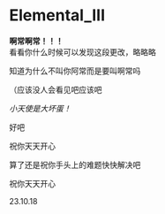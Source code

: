 # Elemental_III
**啊常啊常！！！**  
看看你什么时候可以发现这段更改，略略略  

知道为什么不叫你阿常而是要叫啊常吗  

（应该没人会看见吧应该吧

*小天使是大坏蛋！*

好吧

祝你天天开心

算了还是祝你手头上的难题快快解决吧

祝你天天开心

23.10.18